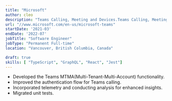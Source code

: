```yaml
---
title: "Microsoft"
author: cleo
description: "Teams Calling, Meeting and Devices.Teams Calling, Meeting and Devices."
url: "//www.microsoft.com/en-us/microsoft-teams"
startDate: '2021-03'
endDate: '2022-07'
jobTitle: "Software Engineer"
jobType: "Permanent Full-time"
location: "Vancouver, British Columbia, Canada"

draft: true
skills: [ "TypeScript", "GraphQL", "React", "Jest"]
---
```


- Developed the Teams MTMA(Multi-Tenant-Multi-Account) functionality.
- Improved the authentication flow for Teams calling.
- Incorporated telemetry and conducting analysis for enhanced insights.
- Migrated unit tests.
